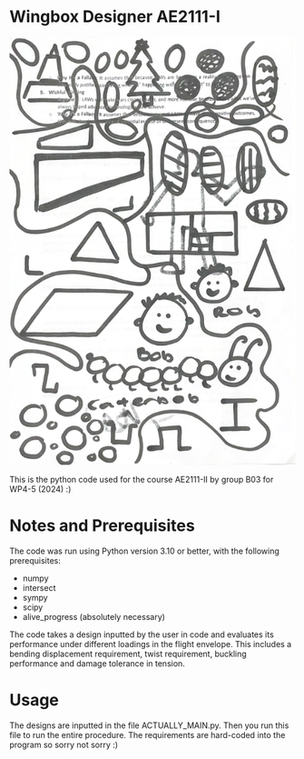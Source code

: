 <h1>Wingbox Designer AE2111-I</h1>

![logo](caterpillar.png)

This is the python code used for the course AE2111-II by group B03 for WP4-5 (2024) :)
<h1>Notes and Prerequisites</h1>
The code was run using Python version 3.10 or better, with the following prerequisites:

- numpy
- intersect
- sympy
- scipy
- alive_progress (absolutely necessary)

The code takes a design inputted by the user in code and evaluates its performance under different loadings in the flight envelope. This includes a bending displacement requirement, twist requirement, buckling performance and damage tolerance in tension.
<h1>Usage</h1>
The designs are inputted in the file ACTUALLY_MAIN.py. Then you run this file to run the entire procedure. The requirements are hard-coded into the program so sorry not sorry :)

